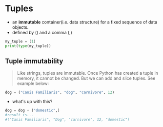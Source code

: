 # Tuples

- an **immutable** container(i.e. data structure) for a fixed sequence of data objects.
- defined by () and a comma (,)

```py
my_tuple = (1)
print(type(my_tuple))
```

## Tuple immutability

>Like strings, tuples are immutable. Once Python has created a tuple in memory, it cannot be changed. But we can add and slice tuples. See example below:

```py
dog = ("Canis Familiaris", "dog", "carnivore", 12)
```
- what's up with this?

```py
dog = dog + ("domestic",)
#result is...
#("Canis Familiaris", "Dog", "carnivore", 12, "domestic")
```
